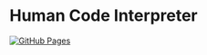 # Human Code Interpreter

[![GitHub Pages](https://github.com/Frank-Mayer/human-code-interpreter/actions/workflows/deploy.yml/badge.svg)](https://github.com/Frank-Mayer/human-code-interpreter/actions/workflows/deploy.yml)
